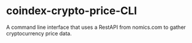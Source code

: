 # coindex-crypto-price-CLI
A command line interface that uses a RestAPI from nomics.com to gather cryptocurrency price data.
